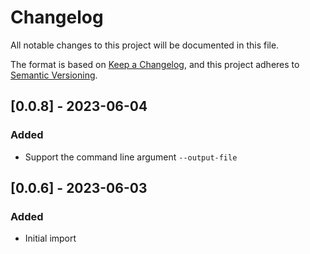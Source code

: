 # Changelog

All notable changes to this project will be documented in this file.

The format is based on [Keep a Changelog](https://keepachangelog.com/en/1.0.0/), 
and this project adheres to [Semantic Versioning](https://semver.org/spec/v2.0.0.html).

## [0.0.8] - 2023-06-04
### Added
- Support the command line argument `--output-file`

## [0.0.6] - 2023-06-03
### Added
- Initial import
